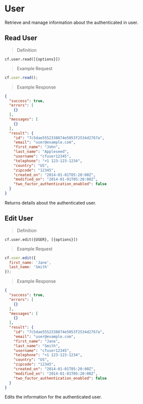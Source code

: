 # User

Retrieve and manage information about the authenticated in user.

## Read User
> Definition

```
cf.user.read([{options}])
```

> Example Request

```javascript
cf.user.read();
```

> Example Response

```json
{
  "success": true,
  "errors": [
    {}
  ],
  "messages": [
    {}
  ],
  "result": {
    "id": "7c5dae5552338874e5053f2534d2767a",
    "email": "user@example.com",
    "first_name": "John",
    "last_name": "Appleseed",
    "username": "cfuser12345",
    "telephone": "+1 123-123-1234",
    "country": "US",
    "zipcode": "12345",
    "created_on": "2014-01-01T05:20:00Z",
    "modified_on": "2014-01-01T05:20:00Z",
    "two_factor_authentication_enabled": false
  }
}
```

Returns details about the authenticated user.

## Edit User
> Definition

```
cf.user.edit({USER}, [{options}])
```

> Example Request

```javascript
cf.user.edit({
  first_name: 'Jane',
  last_name: 'Smith'
});
```

> Example Response

```json
{
  "success": true,
  "errors": [
    {}
  ],
  "messages": [
    {}
  ],
  "result": {
    "id": "7c5dae5552338874e5053f2534d2767a",
    "email": "user@example.com",
    "first_name": "Jane",
    "last_name": "Smith",
    "username": "cfuser12345",
    "telephone": "+1 123-123-1234",
    "country": "US",
    "zipcode": "12345",
    "created_on": "2014-01-01T05:20:00Z",
    "modified_on": "2014-01-01T05:20:00Z",
    "two_factor_authentication_enabled": false
  }
}
```

Edits the information for the authenticated user.